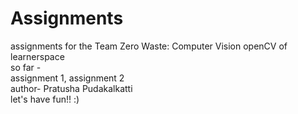 # Assignments 
assignments for the Team Zero Waste: Computer Vision openCV of learnerspace
<br>
so far -
<br>
assignment 1, assignment 2
<br>
author- Pratusha Pudakalkatti
<br>
let's have fun!! :) 

